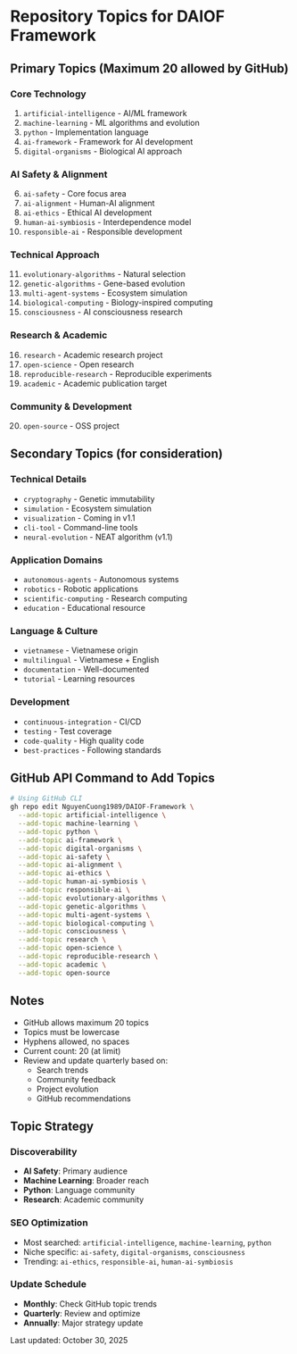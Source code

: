 # Repository Topics for DAIOF Framework

## Primary Topics (Maximum 20 allowed by GitHub)

### Core Technology
1. `artificial-intelligence` - AI/ML framework
2. `machine-learning` - ML algorithms and evolution
3. `python` - Implementation language
4. `ai-framework` - Framework for AI development
5. `digital-organisms` - Biological AI approach

### AI Safety & Alignment
6. `ai-safety` - Core focus area
7. `ai-alignment` - Human-AI alignment
8. `ai-ethics` - Ethical AI development
9. `human-ai-symbiosis` - Interdependence model
10. `responsible-ai` - Responsible development

### Technical Approach
11. `evolutionary-algorithms` - Natural selection
12. `genetic-algorithms` - Gene-based evolution
13. `multi-agent-systems` - Ecosystem simulation
14. `biological-computing` - Biology-inspired computing
15. `consciousness` - AI consciousness research

### Research & Academic
16. `research` - Academic research project
17. `open-science` - Open research
18. `reproducible-research` - Reproducible experiments
19. `academic` - Academic publication target

### Community & Development
20. `open-source` - OSS project

## Secondary Topics (for consideration)

### Technical Details
- `cryptography` - Genetic immutability
- `simulation` - Ecosystem simulation
- `visualization` - Coming in v1.1
- `cli-tool` - Command-line tools
- `neural-evolution` - NEAT algorithm (v1.1)

### Application Domains
- `autonomous-agents` - Autonomous systems
- `robotics` - Robotic applications
- `scientific-computing` - Research computing
- `education` - Educational resource

### Language & Culture
- `vietnamese` - Vietnamese origin
- `multilingual` - Vietnamese + English
- `documentation` - Well-documented
- `tutorial` - Learning resources

### Development
- `continuous-integration` - CI/CD
- `testing` - Test coverage
- `code-quality` - High quality code
- `best-practices` - Following standards

## GitHub API Command to Add Topics

```bash
# Using GitHub CLI
gh repo edit NguyenCuong1989/DAIOF-Framework \
  --add-topic artificial-intelligence \
  --add-topic machine-learning \
  --add-topic python \
  --add-topic ai-framework \
  --add-topic digital-organisms \
  --add-topic ai-safety \
  --add-topic ai-alignment \
  --add-topic ai-ethics \
  --add-topic human-ai-symbiosis \
  --add-topic responsible-ai \
  --add-topic evolutionary-algorithms \
  --add-topic genetic-algorithms \
  --add-topic multi-agent-systems \
  --add-topic biological-computing \
  --add-topic consciousness \
  --add-topic research \
  --add-topic open-science \
  --add-topic reproducible-research \
  --add-topic academic \
  --add-topic open-source
```

## Notes

- GitHub allows maximum 20 topics
- Topics must be lowercase
- Hyphens allowed, no spaces
- Current count: 20 (at limit)
- Review and update quarterly based on:
  - Search trends
  - Community feedback
  - Project evolution
  - GitHub recommendations

## Topic Strategy

### Discoverability
- **AI Safety**: Primary audience
- **Machine Learning**: Broader reach
- **Python**: Language community
- **Research**: Academic community

### SEO Optimization
- Most searched: `artificial-intelligence`, `machine-learning`, `python`
- Niche specific: `ai-safety`, `digital-organisms`, `consciousness`
- Trending: `ai-ethics`, `responsible-ai`, `human-ai-symbiosis`

### Update Schedule
- **Monthly**: Check GitHub topic trends
- **Quarterly**: Review and optimize
- **Annually**: Major strategy update

Last updated: October 30, 2025
